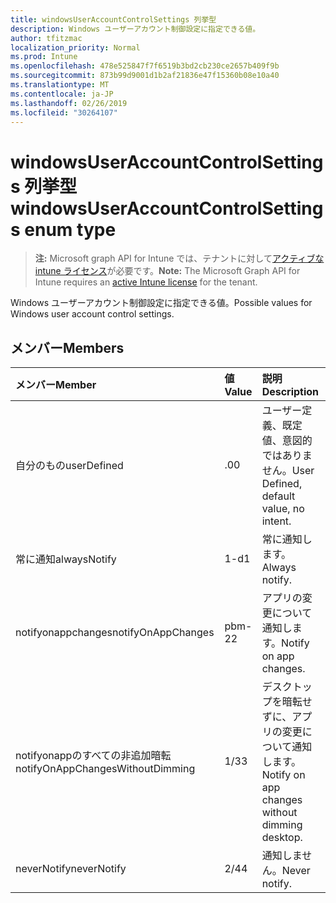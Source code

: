 ```yaml
---
title: windowsUserAccountControlSettings 列挙型
description: Windows ユーザーアカウント制御設定に指定できる値。
author: tfitzmac
localization_priority: Normal
ms.prod: Intune
ms.openlocfilehash: 478e525847f7f6519b3bd2cb230ce2657b409f9b
ms.sourcegitcommit: 873b99d9001d1b2af21836e47f15360b08e10a40
ms.translationtype: MT
ms.contentlocale: ja-JP
ms.lasthandoff: 02/26/2019
ms.locfileid: "30264107"
---
```

# <a name="windowsuseraccountcontrolsettings-enum-type"></a><span data-ttu-id="ce033-103">windowsUserAccountControlSettings 列挙型</span><span class="sxs-lookup"><span data-stu-id="ce033-103">windowsUserAccountControlSettings enum type</span></span>

> <span data-ttu-id="ce033-104">**注:** Microsoft graph API for Intune では、テナントに対して[アクティブな intune ライセンス](https://go.microsoft.com/fwlink/?linkid=839381)が必要です。</span><span class="sxs-lookup"><span data-stu-id="ce033-104">**Note:** The Microsoft Graph API for Intune requires an [active Intune license](https://go.microsoft.com/fwlink/?linkid=839381) for the tenant.</span></span>

<span data-ttu-id="ce033-105">Windows ユーザーアカウント制御設定に指定できる値。</span><span class="sxs-lookup"><span data-stu-id="ce033-105">Possible values for Windows user account control settings.</span></span>

## <a name="members"></a><span data-ttu-id="ce033-106">メンバー</span><span class="sxs-lookup"><span data-stu-id="ce033-106">Members</span></span>
|<span data-ttu-id="ce033-107">メンバー</span><span class="sxs-lookup"><span data-stu-id="ce033-107">Member</span></span>|<span data-ttu-id="ce033-108">値</span><span class="sxs-lookup"><span data-stu-id="ce033-108">Value</span></span>|<span data-ttu-id="ce033-109">説明</span><span class="sxs-lookup"><span data-stu-id="ce033-109">Description</span></span>|
|:---|:---|:---|
|<span data-ttu-id="ce033-110">自分のもの</span><span class="sxs-lookup"><span data-stu-id="ce033-110">userDefined</span></span>|<span data-ttu-id="ce033-111">.0</span><span class="sxs-lookup"><span data-stu-id="ce033-111">0</span></span>|<span data-ttu-id="ce033-112">ユーザー定義、既定値、意図的ではありません。</span><span class="sxs-lookup"><span data-stu-id="ce033-112">User Defined, default value, no intent.</span></span>|
|<span data-ttu-id="ce033-113">常に通知</span><span class="sxs-lookup"><span data-stu-id="ce033-113">alwaysNotify</span></span>|<span data-ttu-id="ce033-114">1-d</span><span class="sxs-lookup"><span data-stu-id="ce033-114">1</span></span>|<span data-ttu-id="ce033-115">常に通知します。</span><span class="sxs-lookup"><span data-stu-id="ce033-115">Always notify.</span></span>|
|<span data-ttu-id="ce033-116">notifyonappchanges</span><span class="sxs-lookup"><span data-stu-id="ce033-116">notifyOnAppChanges</span></span>|<span data-ttu-id="ce033-117">pbm-2</span><span class="sxs-lookup"><span data-stu-id="ce033-117">2</span></span>|<span data-ttu-id="ce033-118">アプリの変更について通知します。</span><span class="sxs-lookup"><span data-stu-id="ce033-118">Notify on app changes.</span></span>|
|<span data-ttu-id="ce033-119">notifyonappのすべての非追加暗転</span><span class="sxs-lookup"><span data-stu-id="ce033-119">notifyOnAppChangesWithoutDimming</span></span>|<span data-ttu-id="ce033-120">1/3</span><span class="sxs-lookup"><span data-stu-id="ce033-120">3</span></span>|<span data-ttu-id="ce033-121">デスクトップを暗転せずに、アプリの変更について通知します。</span><span class="sxs-lookup"><span data-stu-id="ce033-121">Notify on app changes without dimming desktop.</span></span>|
|<span data-ttu-id="ce033-122">neverNotify</span><span class="sxs-lookup"><span data-stu-id="ce033-122">neverNotify</span></span>|<span data-ttu-id="ce033-123">2/4</span><span class="sxs-lookup"><span data-stu-id="ce033-123">4</span></span>|<span data-ttu-id="ce033-124">通知しません。</span><span class="sxs-lookup"><span data-stu-id="ce033-124">Never notify.</span></span>|



